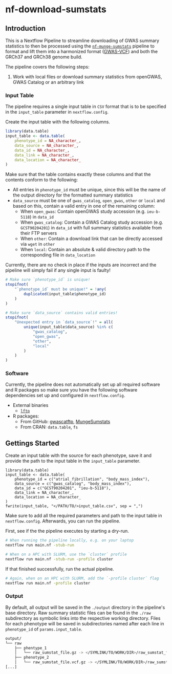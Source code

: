 # nf-download-sumstats

## Introduction

This is a Nextflow Pipeline to streamline downloading of GWAS summary
statistics to then be processed using the
[`nf-munge-sumstats`](https://github.com/comp-med/nf-munge-sumstats) pipeline
to format and lift them into a harmonized format
([GWAS-VCF](https://github.com/MRCIEU/gwas-vcf-specification)) and both the
GRCh37 and GRCh38 genome build. 

The pipeline covers the following steps:

1. Work with local files or download summary statistics from openGWAS, GWAS
   Catalog or an arbitrary link

### Input Table

The pipeline requires a single input table in `CSV` format that is to be
specified in the `input_table` parameter in `nextflow.config`.

Create the input table with the following columns.

```r
library(data.table)
input_table <- data.table(
    phenotype_id = NA_character_,
    data_source = NA_character_,
    data_id = NA_character_,
    data_link = NA_character_,
    data_location = NA_character_
)
```

Make sure that the table contains exactly these columns and that the contents
conform to the following:

* All entries in `phenotype_id` must be unique, since this will be the name of
  the output directory for the formatted summary statistics
* `data_source` must be one of `gwas_catalog`, `open_gwas`, `other` or `local`
  and based on this, contain a valid entry in one of the remaining column:
    * When `open_gwas`: Contain openGWAS study accession (e.g. `ieu-b-5118`) in `data_id`
    * When `gwas_catalog`: Contain a GWAS Catalog study accession (e.g.
      `GCST90204201`) in `data_id` with full summary statistics available from
      their FTP servers
    * When `other`: Contain a download link that can be directly accessed via
      `wget` in `other`
    * When `local`: Contain an absolute & valid directory path to the 
      corresponding file in `data_location`

Currently, there are no check in place if the inputs are incorrect and the
pipeline will simply fail if any single input is faulty!

```r
# Make sure `phenotype_id` is unique!
stopifnot(
    "`phenotype_id` must be unique!" = !any(
        duplicated(input_table$phenotype_id)
    )
)

# Make sure `data_source` contains valid entries! 
stopifnot(
    "Unexpected entry in `data_source`!" = all(
        unique(input_table$data_source) %in% c(
            "gwas_catalog", 
            "open_gwas",
            "other",
            "local"
        )
    )
)
```

### Software

Currently, the pipeline does not automatically set up all required software and
R packages so make sure you have the following software dependencies set up and
configured in `nextflow.config`.

* External binaries
    * [`lftp`](https://lftp.yar.ru/)
* R packages: 
    * From GitHub: [gwascatftp](https://github.com/comp-med/gwascatftp), [MungeSumstats](https://github.com/Al-Murphy/MungeSumstats)
    * From CRAN: `data.table`, `fs`

## Gettings Started

Create an input  table with the source for each phenotype, save it and provide
the path to the input table in the `input_table` parameter.

```
library(data.table)
input_table <- data.table(
    phenotype_id = c("atrial_fibrillation", "body_mass_index"),
    data_source = c("gwas_catalog", "body_mass_index"),
    data_id = c("GCST90204201", "ieu-b-5118"),
    data_link = NA_character_,
    data_location = NA_character_
)
fwrite(input_table, "</PATH/TO/>input_table.csv", sep = ",")
```

Make sure to add all the required parameters and path to the input table in
`nextflow.config`.  Afterwards, you can run the pipeline.

First, see if the the pipeline executes by starting a dry-run.

```bash
# When running the pipeline locally, e.g. on your laptop
nextflow run main.nf -stub-run 

# When on a HPC with SLURM, use the `cluster` profile
nextflow run main.nf -stub-run -profile cluster
```

If that finished successfully, run the actual pipeline.

```bash
# Again, when on an HPC with SLURM, add the `-profile cluster` flag
nextflow run main.nf -profile cluster
```

### Output

By default, all output will be saved in the `./output` directory in the
pipeline's base directory. Raw summary statistic files can be found in the
`./raw` subdirectory as symbolic links into the respective working directory.
Files for each phenotype will be saved in subdirectories named after each line
in `phenotype_id` of `params.input_table`.

```bash
output/
└── raw
    ├── phentype_1
    │   └── raw_sumstat_file.gz -> </SYMLINK/TO/WORK/DIR>/raw_sumstat_file.gz
    ├── phenotype_2
    │   └── raw_sumstat_file.vcf.gz -> </SYMLINK/TO/WORK/DIR>/raw_sumstat_file.vcf.gz
[...]
```

